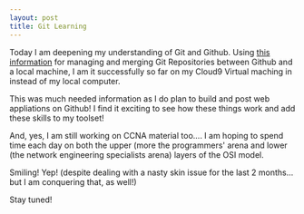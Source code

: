 ```yaml
---
layout: post
title: Git Learning
---
```


Today I am deepening my understanding of Git and Github. Using [this information](https://github.com/learn-co-students/git-remote-code-along-v-000) for managing and merging Git Repositories between Github and 
a local machine, I am it successfully so far on my Cloud9 Virtual maching in instead of my local computer.

This was much needed information as I do plan to build and post web appliations on Github! I find it exciting to see how these things work and 
add these skills to my toolset!

And, yes, I am still working on CCNA material too.... I am hoping to spend time each day on both the upper (more the programmers' arena and 
lower (the network engineering specialists arena) layers of the OSI model.

Smiling! Yep! (despite dealing with a nasty skin issue for the last 2 months... but I am conquering that, as well!)

Stay tuned!
